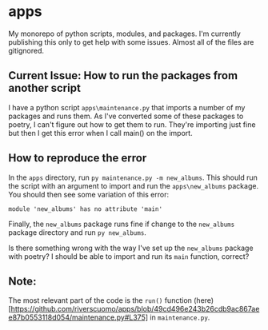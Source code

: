 # apps
My monorepo of python scripts, modules, and packages. I'm currently publishing this only to get help with some issues. Almost all of the files are gitignored.

## Current Issue: How to run the packages from another script

I have a python script `apps\maintenance.py` that imports a number of my packages and runs them. As I've converted some of these packages to poetry, I can't figure out how to get them to run. They're importing just fine but then I get this error when I call main() on the import.


## How to reproduce the error
In the `apps` directory, run `py maintenance.py -m new_albums`. This should run the script with an argument to import and run the `apps\new_albums` package. You should then see some variation of this error:

`module 'new_albums' has no attribute 'main'`

Finally, the `new_albums` package runs fine if change to the `new_albums` package directory and run  `py new_albums`.

Is there something wrong with the way I've set up the `new_albums` package with poetry? I should be able to import and run its `main` function, correct?

## Note:
The most relevant part of the code is the `run()` function (here)[https://github.com/riverscuomo/apps/blob/49cd496e243b26cdb9ac867aee87b0553118d054/maintenance.py#L375]  in `maintenance.py`.
